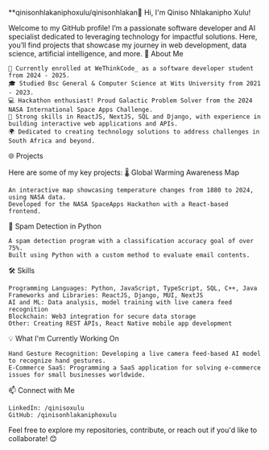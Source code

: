 **qinisonhlakaniphoxulu/qinisonhlakan👋 Hi, I'm Qiniso Nhlakanipho Xulu!

Welcome to my GitHub profile! I’m a passionate software developer and AI specialist dedicated to leveraging technology for impactful solutions. Here, you’ll find projects that showcase my journey in web development, data science, artificial intelligence, and more.
🚀 About Me

    🏢 Currently enrolled at WeThinkCode_ as a software developer student from 2024 - 2025.
    🎓 Studied Bsc General & Computer Science at Wits University from 2021 - 2023.
    💻 Hackathon enthusiast! Proud Galactic Problem Solver from the 2024 NASA International Space Apps Challenge.
    🎨 Strong skills in ReactJS, NextJS, SQL and Django, with experience in building interactive web applications and APIs.
    🌍 Dedicated to creating technology solutions to address challenges in South Africa and beyond.

🌐 Projects

Here are some of my key projects:
🌡️ Global Warming Awareness Map

    An interactive map showcasing temperature changes from 1880 to 2024, using NASA data.
    Developed for the NASA SpaceApps Hackathon with a React-based frontend.

🧪 Spam Detection in Python

    A spam detection program with a classification accuracy goal of over 75%.
    Built using Python with a custom method to evaluate email contents.

🛠️ Skills

    Programming Languages: Python, JavaScript, TypeScript, SQL, C++, Java
    Frameworks and Libraries: ReactJS, Django, MUI, NextJS
    AI and ML: Data analysis, model training with live camera feed recognition
    Blockchain: Web3 integration for secure data storage
    Other: Creating REST APIs, React Native mobile app development

💡 What I'm Currently Working On

    Hand Gesture Recognition: Developing a live camera feed-based AI model to recognize hand gestures.
    E-Commerce SaaS: Programming a SaaS application for solving e-commerce issues for small businesses worldwide.

📫 Connect with Me

    LinkedIn: /qinisoxulu
    GitHub: /qinisonhlakaniphoxulu

Feel free to explore my repositories, contribute, or reach out if you'd like to collaborate! 😊
